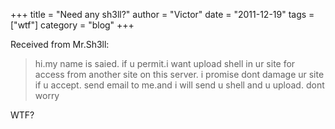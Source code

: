 +++
title = "Need any sh3ll?"
author = "Victor"
date = "2011-12-19"
tags = ["wtf"]
category = "blog"
+++

Received from Mr.Sh3ll:

> hi.my name is saied. if u permit.i want upload shell in ur site for access from another site on this server. i promise dont damage ur site if u accept. send email to me.and i will send u shell and u upload. dont worry

WTF?                
